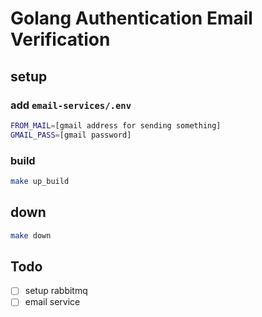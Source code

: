 # Golang Authentication Email Verification

## setup


### add `email-services/.env`

```sh
FROM_MAIL=[gmail address for sending something]
GMAIL_PASS=[gmail password]
```

### build

```sh
make up_build
```

## down

```sh
make down
```

## Todo

- [ ] setup rabbitmq
- [ ] email service
